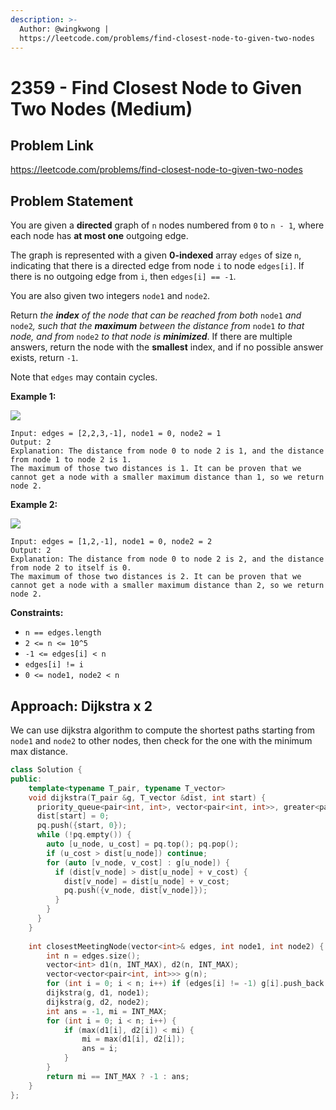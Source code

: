 ```yaml
---
description: >-
  Author: @wingkwong |
  https://leetcode.com/problems/find-closest-node-to-given-two-nodes
---
```


# 2359 - Find Closest Node to Given Two Nodes (Medium)

## Problem Link

https://leetcode.com/problems/find-closest-node-to-given-two-nodes

## Problem Statement

You are given a **directed** graph of `n` nodes numbered from `0` to `n - 1`, where each node has **at most one** outgoing edge.

The graph is represented with a given **0-indexed** array `edges` of size `n`, indicating that there is a directed edge from node `i` to node `edges[i]`. If there is no outgoing edge from `i`, then `edges[i] == -1`.

You are also given two integers `node1` and `node2`.

Return _the **index** of the node that can be reached from both_ `node1` _and_ `node2`_, such that the **maximum** between the distance from_ `node1` _to that node, and from_ `node2` _to that node is **minimized**_. If there are multiple answers, return the node with the **smallest** index, and if no possible answer exists, return `-1`.

Note that `edges` may contain cycles.

&#x20;

**Example 1:**

![](https://assets.leetcode.com/uploads/2022/06/07/graph4drawio-2.png)

```
Input: edges = [2,2,3,-1], node1 = 0, node2 = 1
Output: 2
Explanation: The distance from node 0 to node 2 is 1, and the distance from node 1 to node 2 is 1.
The maximum of those two distances is 1. It can be proven that we cannot get a node with a smaller maximum distance than 1, so we return node 2.
```

**Example 2:**

![](https://assets.leetcode.com/uploads/2022/06/07/graph4drawio-4.png)

```
Input: edges = [1,2,-1], node1 = 0, node2 = 2
Output: 2
Explanation: The distance from node 0 to node 2 is 2, and the distance from node 2 to itself is 0.
The maximum of those two distances is 2. It can be proven that we cannot get a node with a smaller maximum distance than 2, so we return node 2.
```

**Constraints:**

* `n == edges.length`
* `2 <= n <= 10^5`
* `-1 <= edges[i] < n`
* `edges[i] != i`
* `0 <= node1, node2 < n`

## Approach: Dijkstra x 2

We can use dijkstra algorithm to compute the shortest paths starting from `node1` and `node2` to other nodes, then check for the one with the minimum max distance.

<SolutionAuthor name="@wingkwong"/>

```cpp
class Solution {
public:
    template<typename T_pair, typename T_vector>
    void dijkstra(T_pair &g, T_vector &dist, int start) {
      priority_queue<pair<int, int>, vector<pair<int, int>>, greater<pair<int, int>>> pq;
      dist[start] = 0;
      pq.push({start, 0});
      while (!pq.empty()) {
        auto [u_node, u_cost] = pq.top(); pq.pop();
        if (u_cost > dist[u_node]) continue;
        for (auto [v_node, v_cost] : g[u_node]) {
          if (dist[v_node] > dist[u_node] + v_cost) {
            dist[v_node] = dist[u_node] + v_cost;
            pq.push({v_node, dist[v_node]});
          }
        }
      }
    }
    
    int closestMeetingNode(vector<int>& edges, int node1, int node2) {
        int n = edges.size();
        vector<int> d1(n, INT_MAX), d2(n, INT_MAX);
        vector<vector<pair<int, int>>> g(n);
        for (int i = 0; i < n; i++) if (edges[i] != -1) g[i].push_back({edges[i], 1});
        dijkstra(g, d1, node1);
        dijkstra(g, d2, node2);
        int ans = -1, mi = INT_MAX;
        for (int i = 0; i < n; i++) {
            if (max(d1[i], d2[i]) < mi) {
                mi = max(d1[i], d2[i]);
                ans = i;
            }
        }
        return mi == INT_MAX ? -1 : ans;
    }
};
```